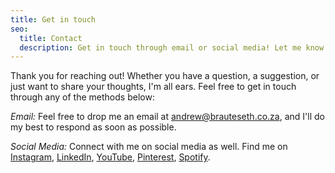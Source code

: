 ```yaml
---
title: Get in touch
seo:
  title: Contact
  description: Get in touch through email or social media! Let me know how I can help.
---
```


Thank you for reaching out! Whether you have a question, a suggestion, or just want to share your thoughts, I'm all ears. Feel free to get in touch through any of the methods below:

_Email:_
Feel free to drop me an email at [andrew@brauteseth.co.za](mailto:andrew@brauteseth.co.za), and I'll do my best to respond as soon as possible.

_Social Media:_
Connect with me on social media as well. Find me on [Instagram](https://www.instagram.com/andrew_brauteseth/), [LinkedIn](https://www.linkedin.com/in/andrewbth/), [YouTube](https://www.youtube.com/@andrewbrauteseth), [Pinterest](https://www.linkedin.com/in/andrewbth/), [Spotify](https://open.spotify.com/user/1268976049).
